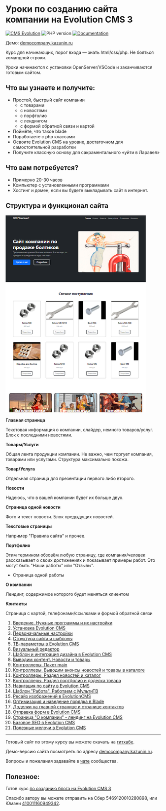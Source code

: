 # Уроки по созданию сайта компании на Evolution CMS 3

[![CMS Evolution](https://img.shields.io/badge/CMS-Evolution-brightgreen.svg)](https://github.com/evocms-community/evolution) ![PHP version](https://img.shields.io/badge/PHP->=v8.1-green.svg?php=8.1) [![Documentation](https://img.shields.io/badge/Documentation-Ready-brightgree)](https://github.com/0test/lessons-evolution-company)

Демо: [democompany.kazunin.ru](http://democompany.kazunin.ru)

Курс для начинающих, порог входа — знать html/css/php.
Не бояться командной строки.

Уроки начинаются с установки OpenServer/VSCode и заканчиваются готовым сайтом.

## Что вы узнаете и получите:

- Простой, быстрый сайт компании
  - с товарами
  - с новостями
  - с порфтолио
  - с лендингом
  - с формой обратной связи и картой
- Поймёте, что такое blade
- Поработаете с php классами
- Освоите Evolution CMS на уровне, достаточном для самостоятельной разработки
- Получите классную основу для сакраментального «уйти в Ларавел»

## Что вам потребуется?
- Примерно 20-30 часов
- Компьютер с установленными программами
- Хостинг и домен, если вы будете выкладывать сайт в интернет.

## Структура и функционал сайта


![xml](assets/images/prev.png)

**Главная страница**

 Текстовая информация о компании, слайдер, немного товаров/услуг. Блок с последними новостями.

**Товары/Услуги**

Общая лента продукции компании. Не важно, чем торгует компания, товарами или услугами. Структура максимально похожа.

**Товар/Услуга**

Отдельная страница для презентации первого либо второго.

**Новости**

Надеюсь, что в вашей компании будет их больше двух.

**Страница одной новости**

Фото и текст новости. Блок предыдущих новостей.

**Текстовые страницы**

 Например "Правила сайта" и прочее.

**Портфолио**

Этим термином обзовём любую страницу, где компания/человек рассказывает о своих достижениях и показывает примеры работ. Это могут быть "Наши работы" или "Отзывы".
   - Страница одной работы

**О компании**

Лендинг, содержимое которого будет меняться клиентом

**Контакты**

Страница с картой, телефонами/ссылками и формой обратной связи


1. [Введение. Нужные программы и их настройки](/001_Введение.%20Нужные%20программы.md)
2. [Установка Evolution CMS](/002_Установка%20Evolution%20CMS.md)
3. [Первоначальные настройки](/003_Первоначальные%20настройки.md)
4. [Структура сайта и шаблоны](/004_Структура%20сайта%20и%20шаблоны.md)
5. [ТВ-параметры в Evolution CMS](/005_ТВ-параметры%20в%20Evolution%20CMS.md)
6. [Визуальный редактор](/006_Визуальный%20редактор.md)
7. [Шаблон и интеграция дизайна в Evolution CMS](/007_Шаблон.%20Интеграция%20дизайна%20в%20Evolution%20CMS.md)
8. [Выводим контент. Новости и товары](/008_Выводим%20контент.%20Новости%20и%20товары.md)
9. [Контроллеры. Пакет main](/009_Контроллеры%20в%20Evolution%20CMS.md)
10. [Контроллеры.  Выводим анонсы новостей  и товары в каталоге](/010_Контроллеры.%20%20Выводим%20анонсы%20новостей%20%20и%20товары%20в%20каталоге.md)
11. [Контроллеры.  Раздел новостей и каталог](/011_Контроллеры.%20%20Раздел%20новостей%20и%20каталог.md)
12. [Контроллеры.  Раздел  портфолио и доделка товара](/012_Контроллеры.%20%20Раздел%20портфолио.md)
13. [Навигация по сайту в Evolution CMS](/013_Навигация.%20Меню%20в%20Evolution%20CMS.md)
14. [Шаблон "Работа". Работаем с МультиТВ](/014_Шаблон.%20Работаем%20с%20МультиТВ.md)
15. [Ресайз изображений в EvolutionCMS](/015_Ресайз%20изображений%20в%20EvolutionCMS.md)
16. [Оптимизация и наведение порядка в Blade](/016_Немного%20Blade%20оптимизации.md)
17. [Доделки на главной странице и странице контактов](/017_Главная%20страница,%20страница%20Контакты.md)
18. [Отправка форм в Evolution CMS](/018_Отправка%20формы%20в%20Evolution%20CMS.md)
19. [Страница "О компании" - лендинг на Evolution CMS](/019_Лендинг%20на%20Evolution%20CMS.md)
20. [Базовое SEO в Evolution CMS](/020_Базовое%20SEO%20в%20Evolution%20CMS.md)
21. [Полезные мелочи в Evolution CMS](/021_Полезные%20мелочи.md)
    
---
Готовый сайт по этому курсу вы можете скачать на [гитхабе](https://github.com/0test/evocompany.localhost).

Демо-версию сайта посмотреть по адресу [democompany.kazunin.ru](http://democompany.kazunin.ru/).

Вопросы и пожелания задавайте в [чате](https://t.me/evo_cms) сообщества.

## Полезное:
Готов курс [по созданию блога на Evolution CMS 3](https://github.com/0test/lessons-evolution-blog)


Спасибо автору вы можете отправить на Сбер 5469120010280898, или Юмани [410011160949342](https://yoomoney.ru/to/410011160949342).
